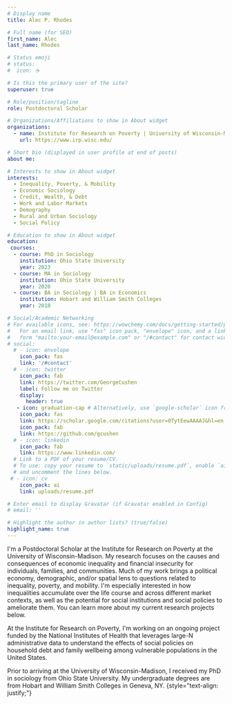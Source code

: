 ```yaml
---
# Display name
title: Alec P. Rhodes

# Full name (for SEO)
first_name: Alec
last_name: Rhodes

# Status emoji
# status:
#  icon: ☕️

# Is this the primary user of the site?
superuser: true

# Role/position/tagline
role: Postdoctoral Scholar

# Organizations/Affiliations to show in About widget
organizations:
  - name: Institute for Research on Poverty | University of Wisconsin-Madison
    url: https://www.irp.wisc.edu/

# Short bio (displayed in user profile at end of posts)
about me: 

# Interests to show in About widget
interests:
  - Inequality, Poverty, & Mobility
  - Economic Sociology
  - Credit, Wealth, & Debt
  - Work and Labor Markets
  - Demography
  - Rural and Urban Sociology 
  - Social Policy

# Education to show in About widget
education:
 courses: 
  - course: PhD in Sociology
    institution: Ohio State University
    year: 2023
  - course: MA in Sociology
    institution: Ohio State University
    year: 2020
  - course: BA in Sociology | BA in Economics 
    institution: Hobart and William Smith Colleges
    year: 2018

# Social/Academic Networking
# For available icons, see: https://wowchemy.com/docs/getting-started/page-builder/#icons
#   For an email link, use "fas" icon pack, "envelope" icon, and a link in the
#   form "mailto:your-email@example.com" or "/#contact" for contact widget.
# social:
  # - icon: envelope
    icon_pack: fas
    link: '/#contact'
  # - icon: twitter
    icon_pack: fab
    link: https://twitter.com/GeorgeCushen
    label: Follow me on Twitter
    display:
      header: true
   - icon: graduation-cap # Alternatively, use `google-scholar` icon from `ai` icon pack
    icon_pack: fas
    link: https://scholar.google.com/citations?user=0TytEewAAAAJ&hl=en
    icon_pack: fab
    link: https://github.com/gcushen
  # - icon: linkedin
    icon_pack: fab
    link: https://www.linkedin.com/
  # Link to a PDF of your resume/CV.
  # To use: copy your resume to `static/uploads/resume.pdf`, enable `ai` icons in `params.yaml`,
  # and uncomment the lines below.
 # - icon: cv
    icon_pack: ai
    link: uploads/resume.pdf

# Enter email to display Gravatar (if Gravatar enabled in Config)
# email: ''

# Highlight the author in author lists? (true/false)
highlight_name: true
---
```


I'm a Postdoctoral Scholar at the Institute for Research on Poverty at the University of Wisconsin-Madison. My research focuses on the causes and consequences of economic inequality and financial insecurity for individuals, families, and communities. Much of my work brings a political economy, demographic, and/or spatial lens to questions related to inequality, poverty, and mobility. I'm especially interested in how inequalities accumulate over the life course and across different market contexts, as well as the potential for social institutions and social policies to ameliorate them. You can learn more about my current research projects below.

At the Institute for Research on Poverty, I'm working on an ongoing project funded by the National Institutes of Health that leverages large-N administrative data to understand the effects of social policies on household debt and family wellbeing among vulnerable populations in the United States.

Prior to arriving at the University of Wisconsin-Madison, I received my PhD in sociology from Ohio State University. My undergraduate degrees are from Hobart and William Smith Colleges in Geneva, NY.
{style="text-align: justify;"}
